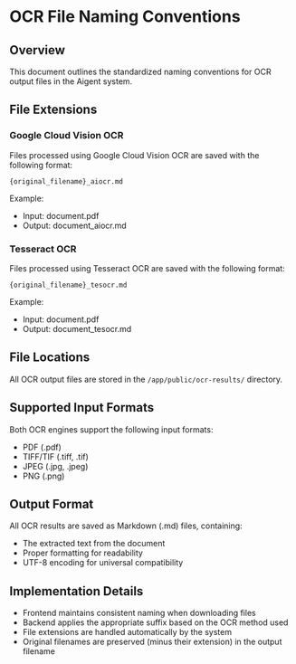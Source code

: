 # OCR File Naming Conventions

## Overview
This document outlines the standardized naming conventions for OCR output files in the Aigent system.

## File Extensions

### Google Cloud Vision OCR
Files processed using Google Cloud Vision OCR are saved with the following format:
```
{original_filename}_aiocr.md
```

Example:
- Input: document.pdf
- Output: document_aiocr.md

### Tesseract OCR
Files processed using Tesseract OCR are saved with the following format:
```
{original_filename}_tesocr.md
```

Example:
- Input: document.pdf
- Output: document_tesocr.md

## File Locations
All OCR output files are stored in the `/app/public/ocr-results/` directory.

## Supported Input Formats
Both OCR engines support the following input formats:
- PDF (.pdf)
- TIFF/TIF (.tiff, .tif)
- JPEG (.jpg, .jpeg)
- PNG (.png)

## Output Format
All OCR results are saved as Markdown (.md) files, containing:
- The extracted text from the document
- Proper formatting for readability
- UTF-8 encoding for universal compatibility

## Implementation Details
- Frontend maintains consistent naming when downloading files
- Backend applies the appropriate suffix based on the OCR method used
- File extensions are handled automatically by the system
- Original filenames are preserved (minus their extension) in the output filename
